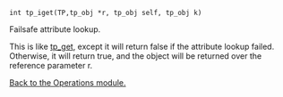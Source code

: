`int tp_iget(TP,tp_obj *r, tp_obj self, tp_obj k) `


Failsafe attribute lookup.


This is like [tp\_get](tp_get.md), except it will return false if the attribute lookup
failed. Otherwise, it will return true, and the object will be returned
over the reference parameter r.


[Back to the Operations module.](Operations.md)